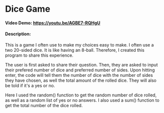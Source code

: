 # Dice Game
#### Video Demo:  <https://youtu.be/AGBE7-RQHgU>
#### Description:
This is a game I often use to make my choices easy to make. I often use a two 20-sided dice. It is like having an 8-ball. Therefore, I created this program to share this experience.

The user is first asked to share their question. Then, they are asked to input their prefered number of dice and preferred number of sides. Upon hitting enter, the code will tell them the number of dice with the number of sides they have chosen, as well the total amount of the rolled dice. They will also be told if it's a yes or no.

Here I used the random() function to get the random number of dice rolled, as well as a random list of yes or no answers. I also used a sum() function to get the total number of the dice rolled.


